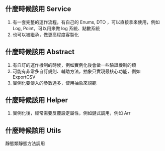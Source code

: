
## 什麼時候該用 Service

1. 有一套完整的運作流程，有自己的 Enums, DTO ，可以直接拿來使用，例如 Log, Point，可以用來做 log 系統、點數系統
2. 也可以被繼承，做更高程度客製化

## 什麼時候該用 Abstract

1. 有自訂的運作機制的時候，例如實例化後會做一些驗證機制的類
2. 可能有非常多自訂規則、輔助方法，抽象只實現最核心功能，例如 ExportCSV
3. 實例化要傳入的參數過多，使用抽象來規範

## 什麼時候該用 Helper

1. 實例化後，經常需要反覆設定屬性，例如鏈式調用，例如 Arr

## 什麼時候該用 Utils

靜態類靜態方法調用